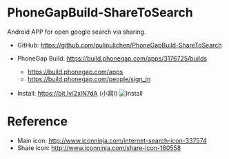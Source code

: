 # PhoneGapBuild-ShareToSearch
Android APP for open google search via sharing.

- GitHub: https://github.com/pulipulichen/PhoneGapBuild-ShareToSearch
- PhoneGap Build: https://build.phonegap.com/apps/3176725/builds
    * https://build.phonegap.com/apps
    * https://build.phonegap.com/people/sign_in

- Install: https://bit.ly/2xlN7dA (小寫l)
![Install](https://chart.googleapis.com/chart?chs=116x116&cht=qr&chl=https://build.phonegap.com/apps/3178114/install/bCx9pLRkjNSGtLDUBL9z&chld=L|1&choe=UTF-8)

# Reference
- Main icon: http://www.iconninja.com/internet-search-icon-337574
- Share icon: http://www.iconninja.com/share-icon-160558